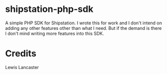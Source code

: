# shipstation-php-sdk

A simple PHP SDK for Shipstation. I wrote this for work and I don't intend on adding any other features other than what I need. But if
the demand is there I don't mind writing more features into this SDK.

# Credits

Lewis Lancaster
